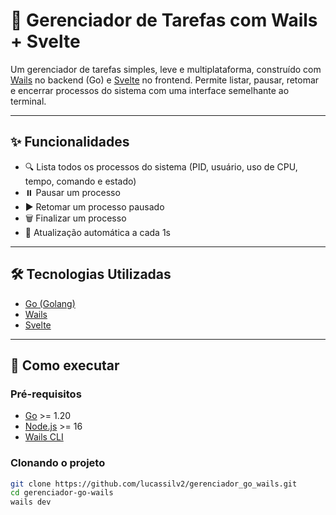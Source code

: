 # 🧠 Gerenciador de Tarefas com Wails + Svelte

Um gerenciador de tarefas simples, leve e multiplataforma, construído com [Wails](https://wails.io/) no backend (Go) e [Svelte](https://svelte.dev/) no frontend. Permite listar, pausar, retomar e encerrar processos do sistema com uma interface semelhante ao terminal.

---

## ✨ Funcionalidades

- 🔍 Lista todos os processos do sistema (PID, usuário, uso de CPU, tempo, comando e estado)
- ⏸️ Pausar um processo
- ▶️ Retomar um processo pausado
- 🗑️ Finalizar um processo
- 🔁 Atualização automática a cada 1s

---

## 🛠️ Tecnologias Utilizadas

- [Go (Golang)](https://golang.org/)
- [Wails](https://wails.io/)
- [Svelte](https://svelte.dev/)

---

## 🚀 Como executar

### Pré-requisitos

- [Go](https://golang.org/doc/install) >= 1.20
- [Node.js](https://nodejs.org/) >= 16
- [Wails CLI](https://wails.io/docs/gettingstarted/installation)

### Clonando o projeto

```bash
git clone https://github.com/lucassilv2/gerenciador_go_wails.git
cd gerenciador-go-wails
wails dev